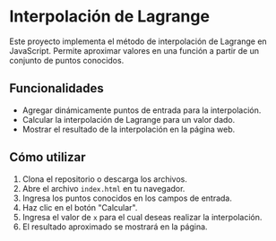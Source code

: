 # Interpolación de Lagrange

Este proyecto implementa el método de interpolación de Lagrange en JavaScript. Permite aproximar valores en una función a partir de un conjunto de puntos conocidos.

## Funcionalidades

- Agregar dinámicamente puntos de entrada para la interpolación.
- Calcular la interpolación de Lagrange para un valor dado.
- Mostrar el resultado de la interpolación en la página web.

## Cómo utilizar

1. Clona el repositorio o descarga los archivos.
2. Abre el archivo `index.html` en tu navegador.
3. Ingresa los puntos conocidos en los campos de entrada.
4. Haz clic en el botón "Calcular".
5. Ingresa el valor de `x` para el cual deseas realizar la interpolación.
6. El resultado aproximado se mostrará en la página.